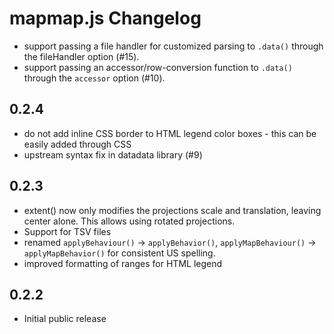 # mapmap.js Changelog

- support passing a file handler for customized parsing to `.data()` through the fileHandler option (#15).
- support passing an accessor/row-conversion function to `.data()` through the `accessor` option (#10).

## 0.2.4

- do not add inline CSS border to HTML legend color boxes - this can be easily added through CSS
- upstream syntax fix in datadata library (#9)

## 0.2.3

- extent() now only modifies the projections scale and translation, leaving center alone. This allows using rotated projections.
- Support for TSV files
- renamed `applyBehaviour()` -> `applyBehavior()`, `applyMapBehaviour()` -> `applyMapBehavior()` for consistent US spelling.
- improved formatting of ranges for HTML legend

## 0.2.2

- Initial public release